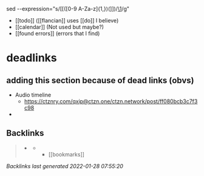 sed --expression="s/\[\[\([0-9 A-Za-z]\{1,\}\)\(\]\]\)/[\1](\/\1)/g"



-	[[todo]] ([[flancian]] uses [[do]] I believe)
-	[[calendar]] (Not used but maybe?)
-	[[found errors]] (errors that I find)





# deadlinks
## adding this section because of dead links (obvs)
- Audio timeline
	- https://ctznry.com/qxip@ctzn.one/ctzn.network/post/ff080bcb3c7f3c98
- 

## Backlinks

> - [](2022-01-17.md)
>   - -	[[bookmarks]]

_Backlinks last generated 2022-01-28 07:55:20_

